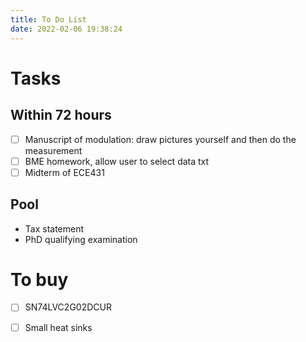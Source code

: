```yaml
---
title: To Do List
date: 2022-02-06 19:38:24
---
```


# Tasks

## Within 72 hours
- [ ] Manuscript of modulation: draw pictures yourself and then do the measurement
- [ ] BME homework, allow user to select data txt
- [ ] Midterm of ECE431
## Pool
- Tax statement
- PhD qualifying examination 

# To buy 
- [ ] SN74LVC2G02DCUR
- [ ] Small heat sinks


